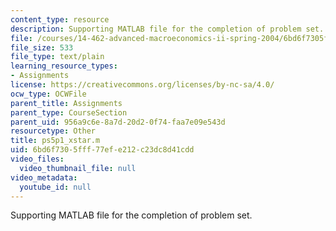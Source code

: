 ```yaml
---
content_type: resource
description: Supporting MATLAB file for the completion of problem set.
file: /courses/14-462-advanced-macroeconomics-ii-spring-2004/6bd6f7305fff77efe212c23dc8d41cdd_ps5p1_xstar.m
file_size: 533
file_type: text/plain
learning_resource_types:
- Assignments
license: https://creativecommons.org/licenses/by-nc-sa/4.0/
ocw_type: OCWFile
parent_title: Assignments
parent_type: CourseSection
parent_uid: 956a9c6e-8a7d-20d2-0f74-faa7e09e543d
resourcetype: Other
title: ps5p1_xstar.m
uid: 6bd6f730-5fff-77ef-e212-c23dc8d41cdd
video_files:
  video_thumbnail_file: null
video_metadata:
  youtube_id: null
---
```

Supporting MATLAB file for the completion of problem set.